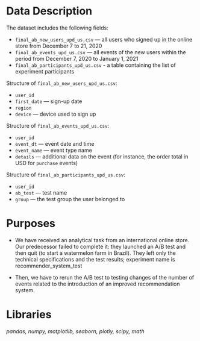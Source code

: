 # Data Description

The dataset includes the following fields:

- `final_ab_new_users_upd_us.csv` — all users who signed up in the online store from December 7 to 21, 2020
- `final_ab_events_upd_us.csv` — all events of the new users within the period from December 7, 2020 to January 1, 2021
- `final_ab_participants_upd_us.csv` - a table containing the list of experiment participants

Structure of `final_ab_new_users_upd_us.csv`:

- `user_id`
- `first_date` — sign-up date
- `region`
- `device` — device used to sign up

Structure of `final_ab_events_upd_us.csv`:

- `user_id`
- `event_dt` — event date and time
- `event_name` — event type name
- `details` — additional data on the event (for instance, the order total in USD for `purchase` events)

Structure of `final_ab_participants_upd_us.csv`:

- `user_id`
- `ab_test` — test name
- `group` — the test group the user belonged to
    
    
# Purposes
- We have received an analytical task from an international online store. Our predecessor failed to complete it: they launched an A/B test and then quit (to start a watermelon farm in Brazil). They left only the technical specifications and the test results; experiment name is recommender_system_test

- Then, we have to rerun the A/B test to testing changes of the number of events related to the introduction of an improved recommendation system.

# Libraries
*pandas, numpy, matplotlib, seaborn, plotly, scipy, math* 
